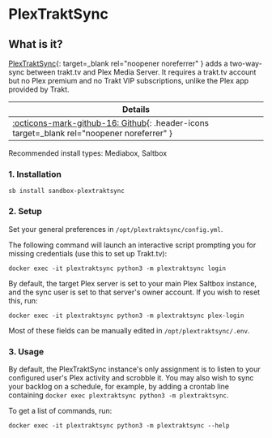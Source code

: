 # PlexTraktSync

## What is it?

[PlexTraktSync](https://github.com/Taxel/PlexTraktSync){: target=_blank rel="noopener noreferrer" } adds a two-way-sync between trakt.tv and Plex Media Server. It requires a trakt.tv account but no Plex premium and no Trakt VIP subscriptions, unlike the Plex app provided by Trakt.

| Details     |
|-------------|
| [:octicons-mark-github-16: Github](https://github.com/Taxel/PlexTraktSync){: .header-icons target=_blank rel="noopener noreferrer" } |

Recommended install types: Mediabox, Saltbox

### 1. Installation

``` shell
sb install sandbox-plextraktsync
```

### 2. Setup

Set your general preferences in `/opt/plextraktsync/config.yml`.

The following command will launch an interactive script prompting you for missing credentials (use this to set up Trakt.tv):

```shell
docker exec -it plextraktsync python3 -m plextraktsync login
```

By default, the target Plex server is set to your main Plex Saltbox instance, and the sync user is set to that server's owner account. If you wish to reset this, run:

```shell
docker exec -it plextraktsync python3 -m plextraktsync plex-login
```

Most of these fields can be manually edited in `/opt/plextraktsync/.env`.

### 3. Usage

By default, the PlexTraktSync instance's only assignment is to listen to your configured user's Plex activity and scrobble it. You may also wish to sync your backlog on a schedule, for example, by adding a crontab line containing `docker exec plextraktsync python3 -m plextraktsync`.

To get a list of commands, run:

```shell
docker exec -it plextraktsync python3 -m plextraktsync --help
```
